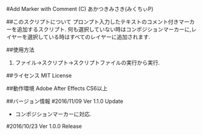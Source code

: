 #Add Marker with Comment
(C) あかつきみさき(みくちぃP)

##このスクリプトについて
プロンプト入力したテキストのコメント付きマーカーを追加するスクリプト.
何も選択していない時はコンポジションマーカーに,レイヤーを選択している時はすべてのレイヤーに追加されます.

##使用方法
1. ファイル→スクリプト→スクリプトファイルの実行から実行.

##ライセンス
MIT License

##動作環境
Adobe After Effects CS6以上

##バージョン情報
#2016/11/09 Ver 1.1.0 Update
* コンポジションマーカーに対応.

#2016/10/23 Ver 1.0.0 Release
